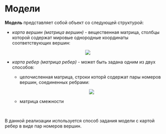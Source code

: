 # Модели

**Модель** представляет собой объект со следующей структурой:

- *карта вершин (матрица вершин)* - вещественная матрица, столбцы которой содержат мировые однородные координаты соответствующих вершин:

  <p align="center"><img src="https://github.com/cellardoor42/Moebius/blob/master/src/app/components/Reference/docs/ru/math/2d/1.gif?raw=true"></p>

- *карта ребер (матрица ребер)* - может быть задана одним из двух способов:

  - целочисленная матрица, строки которй содержат пары номеров вершин, соединенных ребрами:

    <p align="center"><img src="https://github.com/cellardoor42/Moebius/blob/master/src/app/components/Reference/docs/ru/math/2d/2.gif?raw=true"></p>

  - матрица смежности

    ​


В данной реализации используется способ задания модели с картой ребер в виде пар номеров вершин.